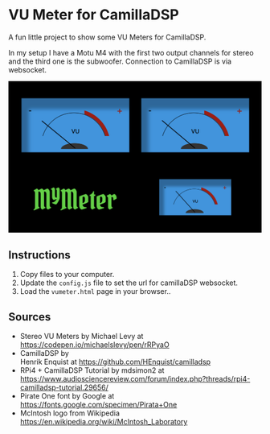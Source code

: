 # VU Meter for CamillaDSP

A fun little project to show some VU Meters for CamillaDSP.

In my setup I have a Motu M4 with the first two output channels for stereo and the third one
is the subwoofer. Connection to CamillaDSP is via websocket.

![VU Meters](./snapshot.png)

##  Instructions

1. Copy files to your computer.
2.  Update the `config.js` file to set the url for camillaDSP websocket.
3.  Load the `vumeter.html` page in your browser..
 
## Sources

- Stereo VU Meters by Michael Levy at  https://codepen.io/michaelslevy/pen/rRPyaO
- CamillaDSP by   
Henrik Enquist at https://github.com/HEnquist/camilladsp
- RPi4 + CamillaDSP Tutorial by mdsimon2 at https://www.audiosciencereview.com/forum/index.php?threads/rpi4-camilladsp-tutorial.29656/
- Pirate One font by Google at https://fonts.google.com/specimen/Pirata+One
- McIntosh logo from Wikipedia https://en.wikipedia.org/wiki/McIntosh_Laboratory

